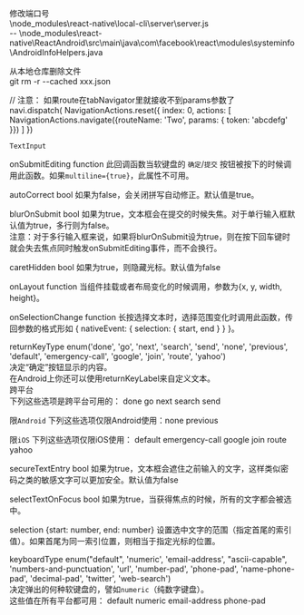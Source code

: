 修改端口号   
\node_modules\react-native\local-cli\server\server.js   
-- \node_modules\react-native\ReactAndroid\src\main\java\com\facebook\react\modules\systeminfo\AndroidInfoHelpers.java

从本地仓库删除文件   
git rm -r --cached xxx.json

  // 注意： 如果route在tabNavigator里就接收不到params参数了    
                navi.dispatch( NavigationActions.reset({
                    index: 0,
                    actions: [
                        NavigationActions.navigate({routeName: 'Two', params: { token: 'abcdefg' }})
                    ]
                })

    TextInput                 
onSubmitEditing  function 此回调函数当软键盘的 ``确定``/``提交`` 按钮被按下的时候调用此函数。如果``multiline={true}``，此属性不可用。

autoCorrect bool 
如果为false，会关闭拼写自动修正。默认值是true。

blurOnSubmit bool 
如果为true，文本框会在提交的时候失焦。对于单行输入框默认值为true，多行则为false。     
注意：对于多行输入框来说，如果将blurOnSubmit设为true，则在按下回车键时就会失去焦点同时触发onSubmitEditing事件，而不会换行。

caretHidden bool 
如果为true，则隐藏光标。默认值为false

onLayout function 
当组件挂载或者布局变化的时候调用，参数为{x, y, width, height}。

onSelectionChange function 
长按选择文本时，选择范围变化时调用此函数，传回参数的格式形如 { nativeEvent: { selection: { start, end } } }。


returnKeyType enum('done', 'go', 'next', 'search', 'send', 'none', 'previous', 'default', 'emergency-call', 'google', 'join', 'route', 'yahoo')         
决定“确定”按钮显示的内容。      
在Android上你还可以使用returnKeyLabel来自定义文本。    
跨平台     
下列这些选项是跨平台可用的：
done
go
next
search
send    

限``Android``
下列这些选项仅限Android使用：none previous    

限``iOS``
下列这些选项仅限iOS使用：
default
emergency-call
google
join
route
yahoo

secureTextEntry bool 
 如果为true，文本框会遮住之前输入的文字，这样类似密码之类的敏感文字可以更加安全。默认值为false
 
 selectTextOnFocus bool 
 如果为true，当获得焦点的时候，所有的文字都会被选中。
 
 selection {start: number, end: number} 
 设置选中文字的范围（指定首尾的索引值）。如果首尾为同一索引位置，则相当于指定光标的位置。
 
 keyboardType enum("default", 'numeric', 'email-address', "ascii-capable", 'numbers-and-punctuation', 'url', 'number-pad', 'phone-pad', 'name-phone-pad', 'decimal-pad', 'twitter', 'web-search')        
 决定弹出的何种软键盘的，譬如``numeric``（纯数字键盘）。      
 这些值在所有平台都可用： 
 default
 numeric
 email-address
 phone-pad
 
 
 
 
 